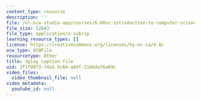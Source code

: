 ```yaml
---
content_type: resource
description: ''
file: /ol-ocw-studio-app/courses/6-00sc-introduction-to-computer-science-and-programming-spring-2011/3f1f0973f4a25c84a6df21b6da76a69c_yVkt3Px4KHA.vtt
file_size: 52043
file_type: application/x-subrip
learning_resource_types: []
license: https://creativecommons.org/licenses/by-nc-sa/4.0/
ocw_type: OCWFile
resourcetype: Other
title: 3play caption file
uid: 3f1f0973-f4a2-5c84-a6df-21b6da76a69c
video_files:
  video_thumbnail_file: null
video_metadata:
  youtube_id: null
---
```

